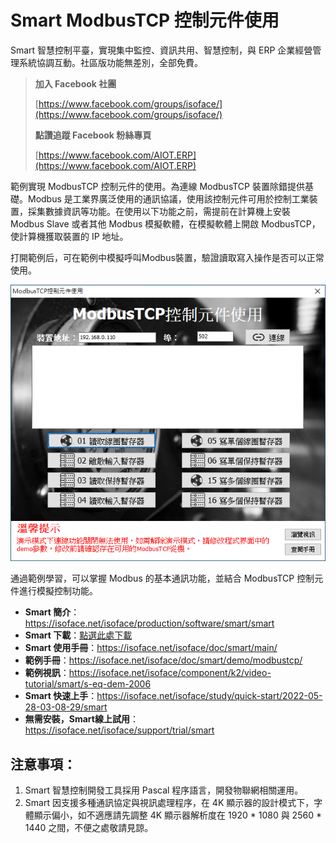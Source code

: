 # Smart ModbusTCP 控制元件使用

Smart 智慧控制平臺，實現集中監控、資訊共用、智慧控制，與 ERP 企業經營管理系統協調互動。社區版功能無差別，全部免費。

> **加入 Facebook 社團**
>
> [https://www.facebook.com/groups/isoface/](https://www.facebook.com/groups/isoface/)
> 
> **點讚追蹤 Facebook 粉絲專頁**
> 
> [https://www.facebook.com/AIOT.ERP](https://www.facebook.com/AIOT.ERP)

範例實現 ModbusTCP 控制元件的使用。為連線 ModbusTCP 裝置除錯提供基礎。Modbus 是工業界廣泛使用的通訊協議，使用該控制元件可用於控制工業裝置，採集數據資訊等功能。在使用以下功能之前，需提前在計算機上安裝 Modbus Slave 或者其他 Modbus 模擬軟體，在模擬軟體上開啟 ModbusTCP，使計算機獲取裝置的 IP 地址。

打開範例后，可在範例中模擬呼叫Modbus裝置，驗證讀取寫入操作是否可以正常使用。

![](images/20220923173832.png)

通過範例學習，可以掌握 Modbus 的基本通訊功能，並結合 ModbusTCP 控制元件進行模擬控制功能。

* **Smart 簡介**：https://isoface.net/isoface/production/software/smart/smart
* **Smart 下載**：[點選此處下載](https://github.com/isoface-iot/Smart/releases/latest)
* **Smart 使用手冊**：https://isoface.net/isoface/doc/smart/main/
* **範例手冊**：https://isoface.net/isoface/doc/smart/demo/modbustcp/
* **範例視訊**：https://isoface.net/isoface/component/k2/video-tutorial/smart/s-eq-dem-2006
* **Smart 快速上手**：https://isoface.net/isoface/study/quick-start/2022-05-28-03-08-29/smart
* **無需安裝，Smart線上試用**：https://isoface.net/isoface/support/trial/smart

## 注意事項：
1. Smart 智慧控制開發工具採用 Pascal 程序語言，開發物聯網相關運用。
2. Smart 因支援多種通訊協定與視訊處理程序，在 4K 顯示器的設計模式下，字體顯示偏小，如不適應請先調整 4K 顯示器解析度在 1920 * 1080 與 2560 * 1440 之間，不便之處敬請見諒。